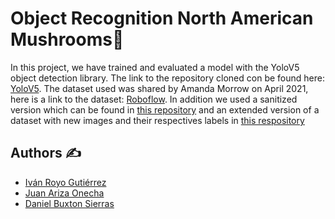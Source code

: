 # Object Recognition North American Mushrooms🍄
In this project, we have trained and evaluated a model with the YoloV5 object detection library. The link to the repository cloned con be found here: [YoloV5](https://github.com/ultralytics/yolov5.git). The dataset used was shared by Amanda Morrow on April 2021, here is a link to the dataset: [Roboflow](https://public.roboflow.com/object-detection/na-mushrooms). In addition we used a sanitized version which can be found in [this repository](https://github.com/ivanbisimbrero/NorthAmericanMushrooms.git) and an extended version of a dataset with new images and their respectives labels in [this respository](https://github.com/dbsDevelops/North-American-Mushrooms-Extended.git)

## Authors ✍️
- [Iván Royo Gutiérrez](https://github.com/ivanbisimbrero)
- [Juan Ariza Onecha](https://github.com/alu129156)
- [Daniel Buxton Sierras](https://github.com/dbsDevelops)
